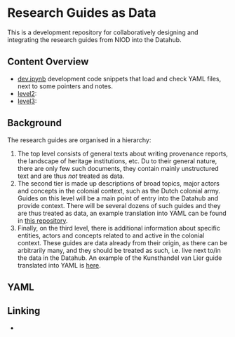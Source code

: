 # Research Guides as Data

This is a development repository for collaboratively designing and integrating the research guides from NIOD into the Datahub. 

## Content Overview
   
 - [dev.ipynb](dev.ipynb) development code snippets that load and check YAML files, next to some pointers and notes.
 - [level2](./niveau2/): 
 - [level3](./niveau3/): 



## Background

The research guides are organised in a hierarchy:  

 1. The top level consists of general texts about writing provenance reports, the landscape of heritage institutions, etc. Du to their general nature, there are only few such documents, they contain mainly unstructured text and are thus _not_ treated as data.
 2. The second tier is made up descriptions of broad topics, major actors and concepts in the colonial context, such as the Dutch colonial army. Guides on this level will be a main point of entry into the Datahub and provide context. There will be several dozens of such guides and they are thus treated as data, an example translation into YAML can be found in [this repository](./Leger_en_Marine.yaml).
 3. Finally, on the third level, there is additional information about specific entities, actors and concepts related to and active in the colonial context. These guides are data already from their origin, as there can be arbitrarily many, and they should be treated as such, i.e. live next to/in the data in the Datahub. An example of the Kunsthandel van Lier guide translated into YAML is [here](Kunsthandel_van_Lier.yaml).


## YAML


## Linking

-
